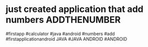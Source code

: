 # just created application that add numbers ADDTHENUMBER
#firstapp #calculator #java #android #numbers #add #firstapplicationandroid
JAVA #JAVA ANDROID #ANDROID
